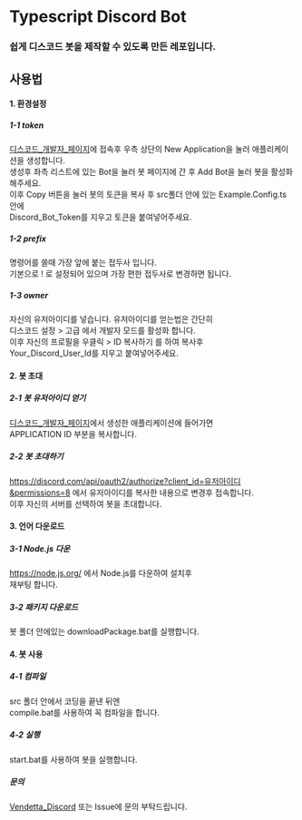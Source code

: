 # Typescript Discord Bot
  
### 쉽게 디스코드 봇을 제작할 수 있도록 만든 레포입니다.
  

## 사용법
  
  
#### 1. 환경설정
  
##### 1-1 token
[디스코드_개발자_페이지](https://discord.com/developers/applications)에 접속후 우측 상단의 New Application을 눌러 애플리케이션을 생성합니다.  
생성후 좌측 리스트에 있는 Bot을 눌러 봇 페이지에 간 후 Add Bot을 눌러 봇을 활성화 해주세요.  
이후 Copy 버튼을 눌러 봇의 토큰을 복사 후 src폴더 안에 있는 Example.Config.ts 안에  
Discord_Bot_Token를 지우고 토큰을 붙여넣어주세요.  
  
##### 1-2 prefix  
명령어를 쓸때 가장 앞에 붙는 접두사 입니다.  
기본으로 ! 로 설정되어 있으며 가장 편한 접두사로 변경하면 됩니다.  
  
##### 1-3 owner  
자신의 유저아이디를 넣습니다.
유저아이디를 얻는법은 간단히  
디스코드 설정 > 고급 에서 개발자 모드를 활성화 합니다.  
이후 자신의 프로필을 우클릭 > ID 복사하기 를 하여 복사후  
Your_Discord_User_Id를 지우고 붙여넣어주세요.
  

#### 2. 봇 초대
  
##### 2-1 봇 유저아이디 얻기  
[디스코드_개발자_페이지](https://discord.com/developers/applications)에서 생성한 애플리케이션에 들어가면  
APPLICATION ID 부분을 복사합니다.
  
##### 2-2 봇 초대하기  
https://discord.com/api/oauth2/authorize?client_id=유저아이디&permissions=8 에서 유저아이디를 복사한 내용으로 변경후 접속합니다.  
이후 자신의 서버를 선택하여 봇을 초대합니다.
  

#### 3. 언어 다운로드  
  
##### 3-1 Node.js 다운
https://node.js.org/ 에서 Node.js를 다운하여 설치후  
재부팅 합니다.
    
##### 3-2 패키지 다운로드  
봇 폴더 안에있는 downloadPackage.bat를 실행합니다.  
  

#### 4. 봇 사용  
  
##### 4-1 컴파일  
src 폴더 안에서 코딩을 끝낸 뒤엔  
compile.bat를 사용하여 꼭 컴파일을 합니다.  
  
##### 4-2 실행  
start.bat를 사용하여 봇을 실행합니다.
  


##### 문의
  
[Vendetta_Discord](https://discord.gg/ZhUujTPPpq) 또는 Issue에 문의 부탁드립니다.